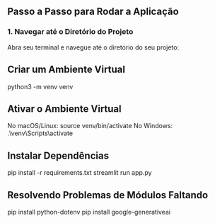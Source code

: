 ## Passo a Passo para Rodar a Aplicação

### 1. Navegar até o Diretório do Projeto

Abra seu terminal e navegue até o diretório do seu projeto:

## Criar um Ambiente Virtual

python3 -m venv venv

## Ativar o Ambiente Virtual

No macOS/Linux: source venv/bin/activate
No Windows: .\venv\Scripts\activate

## Instalar Dependências

pip install -r requirements.txt
streamlit run app.py

## Resolvendo Problemas de Módulos Faltando

pip install python-dotenv
pip install google-generativeai

